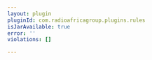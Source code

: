 ```yaml
---
layout: plugin
pluginId: com.radioafricagroup.plugins.rules
isJarAvailable: true
error: ''
violations: []

---
```

